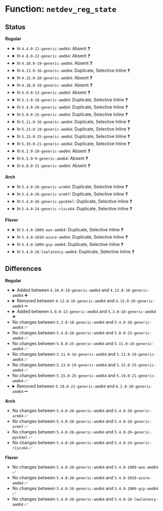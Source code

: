# Function: <code>netdev_reg_state</code>

## Status
<b>Regular</b>
<ul>
<li>
<details>
<summary>In <code>4.4.0-21-generic-amd64</code>: Absent ❓</summary>

```json
{
  "name": "netdev_reg_state",
  "collision_type": "Static Duplication",
  "inline_type": "Full",
  "funcs": [
    {
      "addr": 18446744071583126180,
      "name": "netdev_reg_state",
      "external": false,
      "loc": "include/linux/netdevice.h:3962",
      "file": "lib/dynamic_debug.c",
      "inline": "declared, inlined",
      "caller_inline": [
        "lib/dynamic_debug.c:__dynamic_netdev_dbg",
        "lib/dynamic_debug.c:__dynamic_netdev_dbg"
      ],
      "caller_func": []
    },
    {
      "addr": 18446744071586290207,
      "name": "netdev_reg_state",
      "external": false,
      "loc": "include/linux/netdevice.h:3962",
      "file": "net/core/dev.c",
      "inline": "declared, inlined",
      "caller_inline": [
        "net/core/dev.c:__netdev_update_features",
        "net/core/dev.c:dev_disable_lro",
        "net/core/dev.c:register_netdevice"
      ],
      "caller_func": []
    }
  ],
  "symbols": []
}
```
</details>
</li>
<li>
<details>
<summary>In <code>4.8.0-22-generic-amd64</code>: Absent ❓</summary>

```json
{
  "name": "netdev_reg_state",
  "collision_type": "Static Duplication",
  "inline_type": "Full",
  "funcs": [
    {
      "addr": 18446744071583420324,
      "name": "netdev_reg_state",
      "external": false,
      "loc": "include/linux/netdevice.h:4256",
      "file": "lib/dynamic_debug.c",
      "inline": "declared, inlined",
      "caller_inline": [
        "lib/dynamic_debug.c:__dynamic_netdev_dbg",
        "lib/dynamic_debug.c:__dynamic_netdev_dbg"
      ],
      "caller_func": []
    },
    {
      "addr": 18446744071586739036,
      "name": "netdev_reg_state",
      "external": false,
      "loc": "include/linux/netdevice.h:4256",
      "file": "net/core/dev.c",
      "inline": "declared, inlined",
      "caller_inline": [
        "net/core/dev.c:register_netdevice",
        "net/core/dev.c:__netdev_update_features",
        "net/core/dev.c:dev_disable_lro"
      ],
      "caller_func": []
    }
  ],
  "symbols": []
}
```
</details>
</li>
<li>
<details>
<summary>In <code>4.10.0-19-generic-amd64</code>: Absent ❓</summary>

```json
{
  "name": "netdev_reg_state",
  "collision_type": "Static Duplication",
  "inline_type": "Full",
  "funcs": [
    {
      "addr": 18446744071583546020,
      "name": "netdev_reg_state",
      "external": false,
      "loc": "include/linux/netdevice.h:4210",
      "file": "lib/dynamic_debug.c",
      "inline": "declared, inlined",
      "caller_inline": [
        "lib/dynamic_debug.c:__dynamic_netdev_dbg",
        "lib/dynamic_debug.c:__dynamic_netdev_dbg"
      ],
      "caller_func": []
    },
    {
      "addr": 18446744071586924828,
      "name": "netdev_reg_state",
      "external": false,
      "loc": "include/linux/netdevice.h:4210",
      "file": "net/core/dev.c",
      "inline": "declared, inlined",
      "caller_inline": [
        "net/core/dev.c:register_netdevice",
        "net/core/dev.c:__netdev_update_features",
        "net/core/dev.c:dev_disable_lro"
      ],
      "caller_func": []
    }
  ],
  "symbols": []
}
```
</details>
</li>
<li>
<details>
<summary>In <code>4.13.0-16-generic-amd64</code>: Duplicate, Selective Inline ❓</summary>

```c
const char * netdev_reg_state(const struct net_device * dev)
```

```json
{
  "name": "netdev_reg_state",
  "collision_type": "Static Duplication",
  "inline_type": "Selective",
  "funcs": [
    {
      "addr": 18446744071583583754,
      "name": "netdev_reg_state",
      "external": false,
      "loc": "include/linux/netdevice.h:4273",
      "file": "lib/dynamic_debug.c",
      "inline": "declared, inlined",
      "caller_inline": [
        "lib/dynamic_debug.c:__dynamic_netdev_dbg",
        "lib/dynamic_debug.c:__dynamic_netdev_dbg"
      ],
      "caller_func": []
    },
    {
      "addr": 18446744071587048498,
      "name": "netdev_reg_state",
      "external": false,
      "loc": "include/linux/netdevice.h:4273",
      "file": "net/core/dev.c",
      "inline": "declared, inlined",
      "caller_inline": [
        "net/core/dev.c:__netdev_update_features",
        "net/core/dev.c:dev_disable_lro"
      ],
      "caller_func": [
        "net/core/dev.c:register_netdevice"
      ]
    }
  ],
  "symbols": [
    {
      "addr": 18446744071587003344,
      "name": "netdev_reg_state",
      "section": ".text",
      "bind": "STB_LOCAL",
      "size": 146
    }
  ]
}
```
</details>
</li>
<li>
<details>
<summary>In <code>4.15.0-20-generic-amd64</code>: Absent ❓</summary>

```json
{
  "name": "netdev_reg_state",
  "collision_type": "Static Duplication",
  "inline_type": "Full",
  "funcs": [
    {
      "addr": 18446744071583829578,
      "name": "netdev_reg_state",
      "external": false,
      "loc": "include/linux/netdevice.h:4307",
      "file": "lib/dynamic_debug.c",
      "inline": "declared, inlined",
      "caller_inline": [
        "lib/dynamic_debug.c:__dynamic_netdev_dbg",
        "lib/dynamic_debug.c:__dynamic_netdev_dbg"
      ],
      "caller_func": []
    },
    {
      "addr": 18446744071587551669,
      "name": "netdev_reg_state",
      "external": false,
      "loc": "include/linux/netdevice.h:4307",
      "file": "net/core/dev.c",
      "inline": "declared, inlined",
      "caller_inline": [
        "net/core/dev.c:register_netdevice",
        "net/core/dev.c:__netdev_update_features",
        "net/core/dev.c:dev_disable_lro"
      ],
      "caller_func": []
    }
  ],
  "symbols": []
}
```
</details>
</li>
<li>
<details>
<summary>In <code>4.18.0-10-generic-amd64</code>: Absent ❓</summary>

```json
{
  "name": "netdev_reg_state",
  "collision_type": "Static Duplication",
  "inline_type": "Full",
  "funcs": [
    {
      "addr": 18446744071584026222,
      "name": "netdev_reg_state",
      "external": false,
      "loc": "include/linux/netdevice.h:4414",
      "file": "lib/dynamic_debug.c",
      "inline": "declared, inlined",
      "caller_inline": [
        "lib/dynamic_debug.c:__dynamic_netdev_dbg",
        "lib/dynamic_debug.c:__dynamic_netdev_dbg"
      ],
      "caller_func": []
    },
    {
      "addr": 18446744071587858754,
      "name": "netdev_reg_state",
      "external": false,
      "loc": "include/linux/netdevice.h:4414",
      "file": "net/core/dev.c",
      "inline": "declared, inlined",
      "caller_inline": [
        "net/core/dev.c:register_netdevice",
        "net/core/dev.c:__netdev_update_features",
        "net/core/dev.c:dev_disable_lro"
      ],
      "caller_func": []
    }
  ],
  "symbols": []
}
```
</details>
</li>
<li>
<details>
<summary>In <code>5.0.0-13-generic-amd64</code>: Absent ❓</summary>

```json
{
  "name": "netdev_reg_state",
  "collision_type": "Static Duplication",
  "inline_type": "Full",
  "funcs": [
    {
      "addr": 18446744071584110638,
      "name": "netdev_reg_state",
      "external": false,
      "loc": "include/linux/netdevice.h:4656",
      "file": "lib/dynamic_debug.c",
      "inline": "declared, inlined",
      "caller_inline": [
        "lib/dynamic_debug.c:__dynamic_netdev_dbg",
        "lib/dynamic_debug.c:__dynamic_netdev_dbg"
      ],
      "caller_func": []
    },
    {
      "addr": 18446744071587999138,
      "name": "netdev_reg_state",
      "external": false,
      "loc": "include/linux/netdevice.h:4656",
      "file": "net/core/dev.c",
      "inline": "declared, inlined",
      "caller_inline": [
        "net/core/dev.c:register_netdevice",
        "net/core/dev.c:__netdev_update_features",
        "net/core/dev.c:dev_disable_lro"
      ],
      "caller_func": []
    }
  ],
  "symbols": []
}
```
</details>
</li>
<li>
<details>
<summary>In <code>5.3.0-18-generic-amd64</code>: Duplicate, Selective Inline ❓</summary>

```c
const char * netdev_reg_state(const struct net_device * dev)
```

```json
{
  "name": "netdev_reg_state",
  "collision_type": "Static Duplication",
  "inline_type": "Selective",
  "funcs": [
    {
      "addr": 18446744071584299118,
      "name": "netdev_reg_state",
      "external": false,
      "loc": "include/linux/netdevice.h:4682",
      "file": "lib/dynamic_debug.c",
      "inline": "declared, inlined",
      "caller_inline": [
        "lib/dynamic_debug.c:__dynamic_netdev_dbg",
        "lib/dynamic_debug.c:__dynamic_netdev_dbg"
      ],
      "caller_func": []
    },
    {
      "addr": 18446744071588308737,
      "name": "netdev_reg_state",
      "external": false,
      "loc": "include/linux/netdevice.h:4682",
      "file": "net/core/dev.c",
      "inline": "declared, inlined",
      "caller_inline": [
        "net/core/dev.c:register_netdevice",
        "net/core/dev.c:__netdev_update_features",
        "net/core/dev.c:dev_disable_lro"
      ],
      "caller_func": []
    }
  ],
  "symbols": [
    {
      "addr": 18446744071588252416,
      "name": "netdev_reg_state",
      "section": ".text",
      "bind": "STB_LOCAL",
      "size": 80
    }
  ]
}
```
</details>
</li>
<li>
<details>
<summary>In <code>5.4.0-26-generic-amd64</code>: Duplicate, Selective Inline ❓</summary>

```c
const char * netdev_reg_state(const struct net_device * dev)
```

```json
{
  "name": "netdev_reg_state",
  "collision_type": "Static Duplication",
  "inline_type": "Selective",
  "funcs": [
    {
      "addr": 18446744071584433838,
      "name": "netdev_reg_state",
      "external": false,
      "loc": "include/linux/netdevice.h:4695",
      "file": "lib/dynamic_debug.c",
      "inline": "declared, inlined",
      "caller_inline": [
        "lib/dynamic_debug.c:__dynamic_netdev_dbg",
        "lib/dynamic_debug.c:__dynamic_netdev_dbg"
      ],
      "caller_func": []
    },
    {
      "addr": 18446744071588515008,
      "name": "netdev_reg_state",
      "external": false,
      "loc": "include/linux/netdevice.h:4695",
      "file": "net/core/dev.c",
      "inline": "declared, inlined",
      "caller_inline": [
        "net/core/dev.c:register_netdevice",
        "net/core/dev.c:__netdev_update_features",
        "net/core/dev.c:dev_disable_lro"
      ],
      "caller_func": []
    }
  ],
  "symbols": [
    {
      "addr": 18446744071588457632,
      "name": "netdev_reg_state",
      "section": ".text",
      "bind": "STB_LOCAL",
      "size": 80
    }
  ]
}
```
</details>
</li>
<li>
<details>
<summary>In <code>5.8.0-25-generic-amd64</code>: Duplicate, Selective Inline ❓</summary>

```c
const char * netdev_reg_state(const struct net_device * dev)
```

```json
{
  "name": "netdev_reg_state",
  "collision_type": "Static Duplication",
  "inline_type": "Selective",
  "funcs": [
    {
      "addr": 18446744071584995998,
      "name": "netdev_reg_state",
      "external": false,
      "loc": "include/linux/netdevice.h:4888",
      "file": "lib/dynamic_debug.c",
      "inline": "declared, inlined",
      "caller_inline": [
        "lib/dynamic_debug.c:__dynamic_netdev_dbg",
        "lib/dynamic_debug.c:__dynamic_netdev_dbg"
      ],
      "caller_func": []
    },
    {
      "addr": 18446744071589387955,
      "name": "netdev_reg_state",
      "external": false,
      "loc": "include/linux/netdevice.h:4888",
      "file": "net/core/dev.c",
      "inline": "declared, inlined",
      "caller_inline": [
        "net/core/dev.c:register_netdevice",
        "net/core/dev.c:netdev_sync_lower_features",
        "net/core/dev.c:generic_xdp_install",
        "net/core/dev.c:dev_disable_lro"
      ],
      "caller_func": [
        "net/core/dev.c:__netdev_printk",
        "net/core/dev.c:__netdev_printk"
      ]
    }
  ],
  "symbols": [
    {
      "addr": 18446744071589390402,
      "name": "netdev_reg_state",
      "section": ".text",
      "bind": "STB_LOCAL",
      "size": 75
    }
  ]
}
```
</details>
</li>
<li>
<details>
<summary>In <code>5.11.0-16-generic-amd64</code>: Duplicate, Selective Inline ❓</summary>

```c
const char * netdev_reg_state(const struct net_device * dev)
```

```json
{
  "name": "netdev_reg_state",
  "collision_type": "Static Duplication",
  "inline_type": "Selective",
  "funcs": [
    {
      "addr": 18446744071585118094,
      "name": "netdev_reg_state",
      "external": false,
      "loc": "include/linux/netdevice.h:5089",
      "file": "lib/dynamic_debug.c",
      "inline": "declared, inlined",
      "caller_inline": [
        "lib/dynamic_debug.c:__dynamic_netdev_dbg",
        "lib/dynamic_debug.c:__dynamic_netdev_dbg"
      ],
      "caller_func": []
    },
    {
      "addr": 18446744071589391507,
      "name": "netdev_reg_state",
      "external": false,
      "loc": "include/linux/netdevice.h:5089",
      "file": "net/core/dev.c",
      "inline": "declared, inlined",
      "caller_inline": [
        "net/core/dev.c:register_netdevice",
        "net/core/dev.c:netdev_sync_lower_features",
        "net/core/dev.c:generic_xdp_install",
        "net/core/dev.c:dev_disable_lro"
      ],
      "caller_func": [
        "net/core/dev.c:__netdev_printk",
        "net/core/dev.c:__netdev_printk"
      ]
    }
  ],
  "symbols": [
    {
      "addr": 18446744071591627574,
      "name": "netdev_reg_state",
      "section": ".text",
      "bind": "STB_LOCAL",
      "size": 75
    }
  ]
}
```
</details>
</li>
<li>
<details>
<summary>In <code>5.13.0-19-generic-amd64</code>: Duplicate, Selective Inline ❓</summary>

```c
const char * netdev_reg_state(const struct net_device * dev)
```

```json
{
  "name": "netdev_reg_state",
  "collision_type": "Static Duplication",
  "inline_type": "Selective",
  "funcs": [
    {
      "addr": 18446744071584998411,
      "name": "netdev_reg_state",
      "external": false,
      "loc": "include/linux/netdevice.h:5220",
      "file": "lib/dynamic_debug.c",
      "inline": "declared, inlined",
      "caller_inline": [
        "lib/dynamic_debug.c:__dynamic_netdev_dbg",
        "lib/dynamic_debug.c:__dynamic_netdev_dbg"
      ],
      "caller_func": []
    },
    {
      "addr": 18446744071589288511,
      "name": "netdev_reg_state",
      "external": false,
      "loc": "include/linux/netdevice.h:5220",
      "file": "net/core/dev.c",
      "inline": "declared, inlined",
      "caller_inline": [
        "net/core/dev.c:register_netdevice",
        "net/core/dev.c:__netdev_update_features",
        "net/core/dev.c:generic_xdp_install",
        "net/core/dev.c:dev_disable_lro"
      ],
      "caller_func": [
        "net/core/dev.c:__netdev_printk",
        "net/core/dev.c:__netdev_printk"
      ]
    }
  ],
  "symbols": [
    {
      "addr": 18446744071591570972,
      "name": "netdev_reg_state",
      "section": ".text",
      "bind": "STB_LOCAL",
      "size": 75
    }
  ]
}
```
</details>
</li>
<li>
<details>
<summary>In <code>5.15.0-25-generic-amd64</code>: Duplicate, Selective Inline ❓</summary>

```c
const char * netdev_reg_state(const struct net_device * dev)
```

```json
{
  "name": "netdev_reg_state",
  "collision_type": "Static Duplication",
  "inline_type": "Selective",
  "funcs": [
    {
      "addr": 18446744071585439371,
      "name": "netdev_reg_state",
      "external": false,
      "loc": "include/linux/netdevice.h:5268",
      "file": "lib/dynamic_debug.c",
      "inline": "declared, inlined",
      "caller_inline": [
        "lib/dynamic_debug.c:__dynamic_netdev_dbg",
        "lib/dynamic_debug.c:__dynamic_netdev_dbg",
        "lib/dynamic_debug.c:__dynamic_netdev_dbg",
        "lib/dynamic_debug.c:__dynamic_netdev_dbg"
      ],
      "caller_func": []
    },
    {
      "addr": 18446744071590016030,
      "name": "netdev_reg_state",
      "external": false,
      "loc": "include/linux/netdevice.h:5268",
      "file": "net/core/dev.c",
      "inline": "declared, inlined",
      "caller_inline": [
        "net/core/dev.c:register_netdevice",
        "net/core/dev.c:register_netdevice",
        "net/core/dev.c:__netdev_update_features",
        "net/core/dev.c:__netdev_update_features",
        "net/core/dev.c:generic_xdp_install",
        "net/core/dev.c:generic_xdp_install",
        "net/core/dev.c:dev_disable_lro",
        "net/core/dev.c:dev_disable_lro"
      ],
      "caller_func": [
        "net/core/dev.c:__netdev_printk",
        "net/core/dev.c:__netdev_printk"
      ]
    }
  ],
  "symbols": [
    {
      "addr": 18446744071592696086,
      "name": "netdev_reg_state",
      "section": ".text",
      "bind": "STB_LOCAL",
      "size": 114
    }
  ]
}
```
</details>
</li>
<li>
<details>
<summary>In <code>5.19.0-21-generic-amd64</code>: Duplicate, Selective Inline ❓</summary>

```c
const char * netdev_reg_state(const struct net_device * dev)
```

```json
{
  "name": "netdev_reg_state",
  "collision_type": "Static Duplication",
  "inline_type": "Selective",
  "funcs": [
    {
      "addr": 18446744071586575748,
      "name": "netdev_reg_state",
      "external": false,
      "loc": "include/linux/netdevice.h:5088",
      "file": "lib/dynamic_debug.c",
      "inline": "declared, inlined",
      "caller_inline": [
        "lib/dynamic_debug.c:__dynamic_netdev_dbg",
        "lib/dynamic_debug.c:__dynamic_netdev_dbg",
        "lib/dynamic_debug.c:__dynamic_netdev_dbg",
        "lib/dynamic_debug.c:__dynamic_netdev_dbg"
      ],
      "caller_func": []
    },
    {
      "addr": 18446744071591557905,
      "name": "netdev_reg_state",
      "external": false,
      "loc": "include/linux/netdevice.h:5088",
      "file": "net/core/dev.c",
      "inline": "declared, inlined",
      "caller_inline": [
        "net/core/dev.c:netdev_run_todo",
        "net/core/dev.c:netdev_run_todo",
        "net/core/dev.c:register_netdevice",
        "net/core/dev.c:register_netdevice",
        "net/core/dev.c:__netdev_update_features",
        "net/core/dev.c:__netdev_update_features",
        "net/core/dev.c:generic_xdp_install",
        "net/core/dev.c:generic_xdp_install",
        "net/core/dev.c:dev_disable_lro",
        "net/core/dev.c:dev_disable_lro"
      ],
      "caller_func": [
        "net/core/dev.c:__netdev_printk",
        "net/core/dev.c:__netdev_printk"
      ]
    },
    {
      "addr": 18446744071591564356,
      "name": "netdev_reg_state",
      "external": false,
      "loc": "include/linux/netdevice.h:5088",
      "file": "net/core/dev_addr_lists.c",
      "inline": "declared, inlined",
      "caller_inline": [
        "net/core/dev_addr_lists.c:dev_addr_check"
      ],
      "caller_func": []
    }
  ],
  "symbols": [
    {
      "addr": 18446744071594581803,
      "name": "netdev_reg_state",
      "section": ".text",
      "bind": "STB_LOCAL",
      "size": 128
    }
  ]
}
```
</details>
</li>
<li>
<details>
<summary>In <code>6.2.0-20-generic-amd64</code>: Absent ❓</summary>

```json
{
  "name": "netdev_reg_state",
  "collision_type": "Static Duplication",
  "inline_type": "Full",
  "funcs": [
    {
      "addr": 18446744071587811684,
      "name": "netdev_reg_state",
      "external": false,
      "loc": "include/linux/netdevice.h:5127",
      "file": "lib/dynamic_debug.c",
      "inline": "declared, inlined",
      "caller_inline": [
        "lib/dynamic_debug.c:__dynamic_netdev_dbg",
        "lib/dynamic_debug.c:__dynamic_netdev_dbg",
        "lib/dynamic_debug.c:__dynamic_netdev_dbg",
        "lib/dynamic_debug.c:__dynamic_netdev_dbg"
      ],
      "caller_func": []
    },
    {
      "addr": 18446744071593276703,
      "name": "netdev_reg_state",
      "external": false,
      "loc": "include/linux/netdevice.h:5127",
      "file": "net/core/dev.c",
      "inline": "declared, inlined",
      "caller_inline": [
        "net/core/dev.c:__netdev_printk",
        "net/core/dev.c:__netdev_printk",
        "net/core/dev.c:__netdev_printk",
        "net/core/dev.c:__netdev_printk",
        "net/core/dev.c:netdev_run_todo",
        "net/core/dev.c:netdev_run_todo",
        "net/core/dev.c:register_netdevice",
        "net/core/dev.c:register_netdevice",
        "net/core/dev.c:__netdev_update_features",
        "net/core/dev.c:__netdev_update_features",
        "net/core/dev.c:generic_xdp_install",
        "net/core/dev.c:generic_xdp_install",
        "net/core/dev.c:dev_disable_lro",
        "net/core/dev.c:dev_disable_lro"
      ],
      "caller_func": []
    },
    {
      "addr": 18446744071593342266,
      "name": "netdev_reg_state",
      "external": false,
      "loc": "include/linux/netdevice.h:5127",
      "file": "net/core/dev_addr_lists.c",
      "inline": "declared, inlined",
      "caller_inline": [
        "net/core/dev_addr_lists.c:dev_addr_check"
      ],
      "caller_func": []
    }
  ],
  "symbols": []
}
```
</details>
</li>
<li>
<details>
<summary>In <code>6.5.0-9-generic-amd64</code>: Absent ❓</summary>

```json
{
  "name": "netdev_reg_state",
  "collision_type": "Static Duplication",
  "inline_type": "Full",
  "funcs": [
    {
      "addr": 18446744071588083412,
      "name": "netdev_reg_state",
      "external": false,
      "loc": "include/linux/netdevice.h:5171",
      "file": "lib/dynamic_debug.c",
      "inline": "declared, inlined",
      "caller_inline": [
        "lib/dynamic_debug.c:__dynamic_netdev_dbg",
        "lib/dynamic_debug.c:__dynamic_netdev_dbg",
        "lib/dynamic_debug.c:__dynamic_netdev_dbg",
        "lib/dynamic_debug.c:__dynamic_netdev_dbg"
      ],
      "caller_func": []
    },
    {
      "addr": 18446744071593732543,
      "name": "netdev_reg_state",
      "external": false,
      "loc": "include/linux/netdevice.h:5171",
      "file": "net/core/dev.c",
      "inline": "declared, inlined",
      "caller_inline": [
        "net/core/dev.c:__netdev_printk",
        "net/core/dev.c:__netdev_printk",
        "net/core/dev.c:__netdev_printk",
        "net/core/dev.c:__netdev_printk",
        "net/core/dev.c:netdev_run_todo",
        "net/core/dev.c:netdev_run_todo",
        "net/core/dev.c:register_netdevice",
        "net/core/dev.c:register_netdevice",
        "net/core/dev.c:__netdev_update_features",
        "net/core/dev.c:__netdev_update_features",
        "net/core/dev.c:generic_xdp_install",
        "net/core/dev.c:generic_xdp_install",
        "net/core/dev.c:dev_disable_lro",
        "net/core/dev.c:dev_disable_lro"
      ],
      "caller_func": []
    },
    {
      "addr": 18446744071593804026,
      "name": "netdev_reg_state",
      "external": false,
      "loc": "include/linux/netdevice.h:5171",
      "file": "net/core/dev_addr_lists.c",
      "inline": "declared, inlined",
      "caller_inline": [
        "net/core/dev_addr_lists.c:dev_addr_check"
      ],
      "caller_func": []
    }
  ],
  "symbols": []
}
```
</details>
</li>
<li>
<details>
<summary>In <code>6.8.0-31-generic-amd64</code>: Absent ❓</summary>

```json
{
  "name": "netdev_reg_state",
  "collision_type": "Static Duplication",
  "inline_type": "Full",
  "funcs": [
    {
      "addr": 18446744071588418924,
      "name": "netdev_reg_state",
      "external": false,
      "loc": "include/linux/netdevice.h:5252",
      "file": "lib/dynamic_debug.c",
      "inline": "declared, inlined",
      "caller_inline": [
        "lib/dynamic_debug.c:__dynamic_netdev_dbg",
        "lib/dynamic_debug.c:__dynamic_netdev_dbg",
        "lib/dynamic_debug.c:__dynamic_netdev_dbg",
        "lib/dynamic_debug.c:__dynamic_netdev_dbg"
      ],
      "caller_func": []
    },
    {
      "addr": 18446744071594511807,
      "name": "netdev_reg_state",
      "external": false,
      "loc": "include/linux/netdevice.h:5252",
      "file": "net/core/dev.c",
      "inline": "declared, inlined",
      "caller_inline": [
        "net/core/dev.c:__netdev_printk",
        "net/core/dev.c:__netdev_printk",
        "net/core/dev.c:__netdev_printk",
        "net/core/dev.c:__netdev_printk",
        "net/core/dev.c:netdev_run_todo",
        "net/core/dev.c:netdev_run_todo",
        "net/core/dev.c:register_netdevice",
        "net/core/dev.c:register_netdevice",
        "net/core/dev.c:__netdev_update_features",
        "net/core/dev.c:__netdev_update_features",
        "net/core/dev.c:generic_xdp_install",
        "net/core/dev.c:generic_xdp_install",
        "net/core/dev.c:dev_disable_lro",
        "net/core/dev.c:dev_disable_lro"
      ],
      "caller_func": []
    },
    {
      "addr": 18446744071594585418,
      "name": "netdev_reg_state",
      "external": false,
      "loc": "include/linux/netdevice.h:5252",
      "file": "net/core/dev_addr_lists.c",
      "inline": "declared, inlined",
      "caller_inline": [
        "net/core/dev_addr_lists.c:dev_addr_check"
      ],
      "caller_func": []
    }
  ],
  "symbols": []
}
```
</details>
</li>
</ul>
<b>Arch</b>
<ul>
<li>
<details>
<summary>In <code>5.4.0-26-generic-arm64</code>: Duplicate, Selective Inline ❓</summary>

```c
const char * netdev_reg_state(const struct net_device * dev)
```

```json
{
  "name": "netdev_reg_state",
  "collision_type": "Static Duplication",
  "inline_type": "Selective",
  "funcs": [
    {
      "addr": 18446603336496320140,
      "name": "netdev_reg_state",
      "external": false,
      "loc": "include/linux/netdevice.h:4695",
      "file": "lib/dynamic_debug.c",
      "inline": "declared, inlined",
      "caller_inline": [
        "lib/dynamic_debug.c:__dynamic_netdev_dbg",
        "lib/dynamic_debug.c:__dynamic_netdev_dbg"
      ],
      "caller_func": []
    },
    {
      "addr": 18446603336502048312,
      "name": "netdev_reg_state",
      "external": false,
      "loc": "include/linux/netdevice.h:4695",
      "file": "net/core/dev.c",
      "inline": "declared, inlined",
      "caller_inline": [
        "net/core/dev.c:register_netdevice",
        "net/core/dev.c:__netdev_update_features",
        "net/core/dev.c:dev_disable_lro"
      ],
      "caller_func": [
        "net/core/dev.c:__netdev_printk",
        "net/core/dev.c:__netdev_printk"
      ]
    }
  ],
  "symbols": [
    {
      "addr": 18446603336501982544,
      "name": "netdev_reg_state",
      "section": ".text",
      "bind": "STB_LOCAL",
      "size": 116
    }
  ]
}
```
</details>
</li>
<li>
<details>
<summary>In <code>5.4.0-26-generic-armhf</code>: Duplicate, Selective Inline ❓</summary>

```c
const char * netdev_reg_state(const struct net_device * dev)
```

```json
{
  "name": "netdev_reg_state",
  "collision_type": "Static Duplication",
  "inline_type": "Selective",
  "funcs": [
    {
      "addr": 3229654784,
      "name": "netdev_reg_state",
      "external": false,
      "loc": "include/linux/netdevice.h:4695",
      "file": "lib/dynamic_debug.c",
      "inline": "declared, inlined",
      "caller_inline": [
        "lib/dynamic_debug.c:__dynamic_netdev_dbg",
        "lib/dynamic_debug.c:__dynamic_netdev_dbg"
      ],
      "caller_func": []
    },
    {
      "addr": 3234801640,
      "name": "netdev_reg_state",
      "external": false,
      "loc": "include/linux/netdevice.h:4695",
      "file": "net/core/dev.c",
      "inline": "declared, inlined",
      "caller_inline": [
        "net/core/dev.c:register_netdevice",
        "net/core/dev.c:__netdev_update_features",
        "net/core/dev.c:dev_disable_lro"
      ],
      "caller_func": [
        "net/core/dev.c:__netdev_printk",
        "net/core/dev.c:__netdev_printk"
      ]
    }
  ],
  "symbols": [
    {
      "addr": 3234736168,
      "name": "netdev_reg_state",
      "section": ".text",
      "bind": "STB_LOCAL",
      "size": 136
    }
  ]
}
```
</details>
</li>
<li>
<details>
<summary>In <code>5.4.0-26-generic-ppc64el</code>: Duplicate, Selective Inline ❓</summary>

```c
const char * netdev_reg_state(const struct net_device * dev)
```

```json
{
  "name": "netdev_reg_state",
  "collision_type": "Static Duplication",
  "inline_type": "Selective",
  "funcs": [
    {
      "addr": 13835058055290630372,
      "name": "netdev_reg_state",
      "external": false,
      "loc": "include/linux/netdevice.h:4695",
      "file": "lib/dynamic_debug.c",
      "inline": "declared, inlined",
      "caller_inline": [
        "lib/dynamic_debug.c:__dynamic_netdev_dbg",
        "lib/dynamic_debug.c:__dynamic_netdev_dbg"
      ],
      "caller_func": []
    },
    {
      "addr": 13835058055295497684,
      "name": "netdev_reg_state",
      "external": false,
      "loc": "include/linux/netdevice.h:4695",
      "file": "net/core/dev.c",
      "inline": "declared, inlined",
      "caller_inline": [
        "net/core/dev.c:register_netdevice",
        "net/core/dev.c:__netdev_update_features",
        "net/core/dev.c:dev_disable_lro"
      ],
      "caller_func": [
        "net/core/dev.c:__netdev_printk",
        "net/core/dev.c:__netdev_printk"
      ]
    }
  ],
  "symbols": [
    {
      "addr": 13835058055295412752,
      "name": "netdev_reg_state",
      "section": ".text",
      "bind": "STB_LOCAL",
      "size": 144
    }
  ]
}
```
</details>
</li>
<li>
<details>
<summary>In <code>5.4.0-24-generic-riscv64</code>: Duplicate, Selective Inline ❓</summary>

```c
const char * netdev_reg_state(const struct net_device * dev)
```

```json
{
  "name": "netdev_reg_state",
  "collision_type": "Static Duplication",
  "inline_type": "Selective",
  "funcs": [
    {
      "addr": 18446743936275372670,
      "name": "netdev_reg_state",
      "external": false,
      "loc": "include/linux/netdevice.h:4695",
      "file": "lib/dynamic_debug.c",
      "inline": "declared, inlined",
      "caller_inline": [
        "lib/dynamic_debug.c:__dynamic_netdev_dbg",
        "lib/dynamic_debug.c:__dynamic_netdev_dbg"
      ],
      "caller_func": []
    },
    {
      "addr": 18446743936278334564,
      "name": "netdev_reg_state",
      "external": false,
      "loc": "include/linux/netdevice.h:4695",
      "file": "net/core/dev.c",
      "inline": "declared, inlined",
      "caller_inline": [
        "net/core/dev.c:register_netdevice",
        "net/core/dev.c:__netdev_update_features",
        "net/core/dev.c:dev_disable_lro"
      ],
      "caller_func": [
        "net/core/dev.c:__netdev_printk",
        "net/core/dev.c:__netdev_printk"
      ]
    }
  ],
  "symbols": [
    {
      "addr": 18446743936278280902,
      "name": "netdev_reg_state",
      "section": ".text",
      "bind": "STB_LOCAL",
      "size": 98
    }
  ]
}
```
</details>
</li>
</ul>
<b>Flavor</b>
<ul>
<li>
<details>
<summary>In <code>5.4.0-1009-aws-amd64</code>: Duplicate, Selective Inline ❓</summary>

```c
const char * netdev_reg_state(const struct net_device * dev)
```

```json
{
  "name": "netdev_reg_state",
  "collision_type": "Static Duplication",
  "inline_type": "Selective",
  "funcs": [
    {
      "addr": 18446744071584402574,
      "name": "netdev_reg_state",
      "external": false,
      "loc": "include/linux/netdevice.h:4695",
      "file": "lib/dynamic_debug.c",
      "inline": "declared, inlined",
      "caller_inline": [
        "lib/dynamic_debug.c:__dynamic_netdev_dbg",
        "lib/dynamic_debug.c:__dynamic_netdev_dbg"
      ],
      "caller_func": []
    },
    {
      "addr": 18446744071588121744,
      "name": "netdev_reg_state",
      "external": false,
      "loc": "include/linux/netdevice.h:4695",
      "file": "net/core/dev.c",
      "inline": "declared, inlined",
      "caller_inline": [
        "net/core/dev.c:register_netdevice",
        "net/core/dev.c:__netdev_update_features",
        "net/core/dev.c:dev_disable_lro"
      ],
      "caller_func": []
    }
  ],
  "symbols": [
    {
      "addr": 18446744071588064416,
      "name": "netdev_reg_state",
      "section": ".text",
      "bind": "STB_LOCAL",
      "size": 80
    }
  ]
}
```
</details>
</li>
<li>
<details>
<summary>In <code>5.4.0-1010-azure-amd64</code>: Duplicate, Selective Inline ❓</summary>

```c
const char * netdev_reg_state(const struct net_device * dev)
```

```json
{
  "name": "netdev_reg_state",
  "collision_type": "Static Duplication",
  "inline_type": "Selective",
  "funcs": [
    {
      "addr": 18446744071584337774,
      "name": "netdev_reg_state",
      "external": false,
      "loc": "include/linux/netdevice.h:4695",
      "file": "lib/dynamic_debug.c",
      "inline": "declared, inlined",
      "caller_inline": [
        "lib/dynamic_debug.c:__dynamic_netdev_dbg",
        "lib/dynamic_debug.c:__dynamic_netdev_dbg"
      ],
      "caller_func": []
    },
    {
      "addr": 18446744071587834576,
      "name": "netdev_reg_state",
      "external": false,
      "loc": "include/linux/netdevice.h:4695",
      "file": "net/core/dev.c",
      "inline": "declared, inlined",
      "caller_inline": [
        "net/core/dev.c:register_netdevice",
        "net/core/dev.c:__netdev_update_features",
        "net/core/dev.c:dev_disable_lro"
      ],
      "caller_func": []
    }
  ],
  "symbols": [
    {
      "addr": 18446744071587777504,
      "name": "netdev_reg_state",
      "section": ".text",
      "bind": "STB_LOCAL",
      "size": 80
    }
  ]
}
```
</details>
</li>
<li>
<details>
<summary>In <code>5.4.0-1009-gcp-amd64</code>: Duplicate, Selective Inline ❓</summary>

```c
const char * netdev_reg_state(const struct net_device * dev)
```

```json
{
  "name": "netdev_reg_state",
  "collision_type": "Static Duplication",
  "inline_type": "Selective",
  "funcs": [
    {
      "addr": 18446744071584385486,
      "name": "netdev_reg_state",
      "external": false,
      "loc": "include/linux/netdevice.h:4695",
      "file": "lib/dynamic_debug.c",
      "inline": "declared, inlined",
      "caller_inline": [
        "lib/dynamic_debug.c:__dynamic_netdev_dbg",
        "lib/dynamic_debug.c:__dynamic_netdev_dbg"
      ],
      "caller_func": []
    },
    {
      "addr": 18446744071588453568,
      "name": "netdev_reg_state",
      "external": false,
      "loc": "include/linux/netdevice.h:4695",
      "file": "net/core/dev.c",
      "inline": "declared, inlined",
      "caller_inline": [
        "net/core/dev.c:register_netdevice",
        "net/core/dev.c:__netdev_update_features",
        "net/core/dev.c:dev_disable_lro"
      ],
      "caller_func": []
    }
  ],
  "symbols": [
    {
      "addr": 18446744071588396192,
      "name": "netdev_reg_state",
      "section": ".text",
      "bind": "STB_LOCAL",
      "size": 80
    }
  ]
}
```
</details>
</li>
<li>
<details>
<summary>In <code>5.4.0-26-lowlatency-amd64</code>: Duplicate, Selective Inline ❓</summary>

```c
const char * netdev_reg_state(const struct net_device * dev)
```

```json
{
  "name": "netdev_reg_state",
  "collision_type": "Static Duplication",
  "inline_type": "Selective",
  "funcs": [
    {
      "addr": 18446744071584491550,
      "name": "netdev_reg_state",
      "external": false,
      "loc": "include/linux/netdevice.h:4695",
      "file": "lib/dynamic_debug.c",
      "inline": "declared, inlined",
      "caller_inline": [
        "lib/dynamic_debug.c:__dynamic_netdev_dbg",
        "lib/dynamic_debug.c:__dynamic_netdev_dbg"
      ],
      "caller_func": []
    },
    {
      "addr": 18446744071588590475,
      "name": "netdev_reg_state",
      "external": false,
      "loc": "include/linux/netdevice.h:4695",
      "file": "net/core/dev.c",
      "inline": "declared, inlined",
      "caller_inline": [
        "net/core/dev.c:register_netdevice",
        "net/core/dev.c:__netdev_update_features",
        "net/core/dev.c:dev_disable_lro"
      ],
      "caller_func": []
    }
  ],
  "symbols": [
    {
      "addr": 18446744071588532608,
      "name": "netdev_reg_state",
      "section": ".text",
      "bind": "STB_LOCAL",
      "size": 80
    }
  ]
}
```
</details>
</li>
</ul>

## Differences
<b>Regular</b>
<ul>
<li>
<details>
<summary>Added between <code>4.10.0-19-generic-amd64</code> and <code>4.13.0-16-generic-amd64</code> ➕</summary>

```c
const char * netdev_reg_state(const struct net_device * dev)
```
</details>
</li>
<li>
<details>
<summary>Removed between <code>4.13.0-16-generic-amd64</code> and <code>4.15.0-20-generic-amd64</code> ➖</summary>

```c
const char * netdev_reg_state(const struct net_device * dev)
```
</details>
</li>
<li>
<details>
<summary>Added between <code>5.0.0-13-generic-amd64</code> and <code>5.3.0-18-generic-amd64</code> ➕</summary>

```c
const char * netdev_reg_state(const struct net_device * dev)
```
</details>
</li>
<li>
No changes between <code>5.3.0-18-generic-amd64</code> and <code>5.4.0-26-generic-amd64</code> ✅
</li>
<li>
No changes between <code>5.4.0-26-generic-amd64</code> and <code>5.8.0-25-generic-amd64</code> ✅
</li>
<li>
No changes between <code>5.8.0-25-generic-amd64</code> and <code>5.11.0-16-generic-amd64</code> ✅
</li>
<li>
No changes between <code>5.11.0-16-generic-amd64</code> and <code>5.13.0-19-generic-amd64</code> ✅
</li>
<li>
No changes between <code>5.13.0-19-generic-amd64</code> and <code>5.15.0-25-generic-amd64</code> ✅
</li>
<li>
No changes between <code>5.15.0-25-generic-amd64</code> and <code>5.19.0-21-generic-amd64</code> ✅
</li>
<li>
<details>
<summary>Removed between <code>5.19.0-21-generic-amd64</code> and <code>6.2.0-20-generic-amd64</code> ➖</summary>

```c
const char * netdev_reg_state(const struct net_device * dev)
```
</details>
</li>
</ul>
<b>Arch</b>
<ul>
<li>
No changes between <code>5.4.0-26-generic-amd64</code> and <code>5.4.0-26-generic-arm64</code> ✅
</li>
<li>
No changes between <code>5.4.0-26-generic-amd64</code> and <code>5.4.0-26-generic-armhf</code> ✅
</li>
<li>
No changes between <code>5.4.0-26-generic-amd64</code> and <code>5.4.0-26-generic-ppc64el</code> ✅
</li>
<li>
No changes between <code>5.4.0-26-generic-amd64</code> and <code>5.4.0-24-generic-riscv64</code> ✅
</li>
</ul>
<b>Flavor</b>
<ul>
<li>
No changes between <code>5.4.0-26-generic-amd64</code> and <code>5.4.0-1009-aws-amd64</code> ✅
</li>
<li>
No changes between <code>5.4.0-26-generic-amd64</code> and <code>5.4.0-1010-azure-amd64</code> ✅
</li>
<li>
No changes between <code>5.4.0-26-generic-amd64</code> and <code>5.4.0-1009-gcp-amd64</code> ✅
</li>
<li>
No changes between <code>5.4.0-26-generic-amd64</code> and <code>5.4.0-26-lowlatency-amd64</code> ✅
</li>
</ul>
